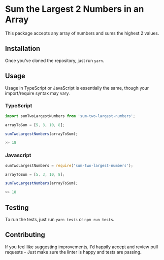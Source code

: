 # Sum the Largest 2 Numbers in an Array

This package accepts any array of numbers and sums the highest 2 values.

## Installation

Once you've cloned the repository, just run `yarn`.

## Usage

Usage in TypeScript or JavaScript is essentially the same, though your import/require syntax may vary.

### TypeScript

```typescript
import sumTwoLargestNumbers from 'sum-two-largest-numbers';

arrayToSum = [5, 3, 10, 8];

sumTwoLargestNumbers(arrayToSum);

>> 18
```

### Javascript

```javascript
sumTwoLargestNumbers = require('sum-two-largest-numbers');

arrayToSum = [5, 3, 10, 8];

sumTwoLargestNumbers(arrayToSum);

>> 18
```

## Testing

To run the tests, just run `yarn tests` or `npm run tests`.

## Contributing

If you feel like suggesting improvements, I'd happily accept and review pull requests - Just make sure the linter is happy and tests are passing.
